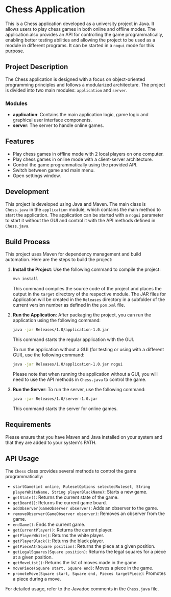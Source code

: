 # Chess Application

This is a Chess application developed as a university project in Java. It allows users to play chess games in both online and offline modes. The application also provides an API for controlling the game programmatically, enabling better testing abilities and allowing the project to be used as a module in different programs. It can be started in a `nogui` mode for this purpose.

## Project Description

The Chess application is designed with a focus on object-oriented programming principles and follows a modularized architecture. The project is divided into two main modules: `application` and `server`.

### Modules

- **application**: Contains the main application logic, game logic and graphical user interface components.
- **server**: The server to handle online games.


## Features

- Play chess games in offline mode with 2 local players on one computer.
- Play chess games in online mode with a client-server architecture.
- Control the game programmatically using the provided API.
- Switch between game and main menu.
- Open settings window.

## Development

This project is developed using Java and Maven. The main class is `Chess.java` in the `application` module, which contains the main method to start the application. The application can be started with a `nogui` parameter to start it without the GUI and control it with the API methods defined in `Chess.java`.

## Build Process

This project uses Maven for dependency management and build automation. Here are the steps to build the project:

1. **Install the Project**: Use the following command to compile the project:

    ```sh
    mvn install
    ```

   This command compiles the source code of the project and places the output in the `target` directory of the respective module.
   The JAR files for Application will be created in the `Releases` directory in a subfolder of the current version number as defined in the `pom.xml` file.

2. **Run the Application**: After packaging the project, you can run the application using the following command:

    ```sh
    java -jar Releases/1.0/application-1.0.jar
    ```
   
    This command starts the regular application with the GUI.

    To run the application without a GUI (for testing or using with a different GUI), use the following command:

    ```sh
    java -jar Releases/1.0/application-1.0.jar nogui
    ```

   Please note that when running the application without a GUI, you will need to use the API methods in `Chess.java` to control the game.

3. **Run the Server**: To run the server, use the following command:

    ```sh
    java -jar Releases/1.0/server-1.0.jar
    ```

    This command starts the server for online games.

## Requirements

Please ensure that you have Maven and Java installed on your system and that they are added to your system's PATH.

## API Usage

The `Chess` class provides several methods to control the game programmatically:

- `startGame(int online, RulesetOptions selectedRuleset, String playerWhiteName, String playerBlackName)`: Starts a new game.
- `getState()`: Returns the current state of the game.
- `getBoard()`: Returns the current game board.
- `addObserver(GameObserver observer)`: Adds an observer to the game.
- `removeObserver(GameObserver observer)`: Removes an observer from the game.
- `endGame()`: Ends the current game.
- `getCurrentPlayer()`: Returns the current player.
- `getPlayerWhite()`: Returns the white player.
- `getPlayerBlack()`: Returns the black player.
- `getPieceAt(Square position)`: Returns the piece at a given position.
- `getLegalSquares(Square position)`: Returns the legal squares for a piece at a given position.
- `getMoveList()`: Returns the list of moves made in the game.
- `movePiece(Square start, Square end)`: Moves a piece in the game.
- `promoteMove(Square start, Square end, Pieces targetPiece)`: Promotes a piece during a move.

For detailed usage, refer to the Javadoc comments in the `Chess.java` file.